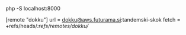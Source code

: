 php -S localhost:8000

[remote "dokku"]
	url = dokku@aws.futurama.si:tandemski-skok
	fetch = +refs/heads/*:refs/remotes/dokku/*
